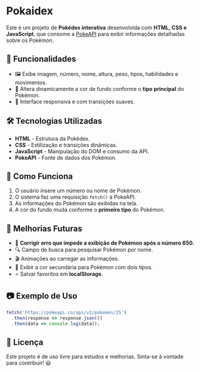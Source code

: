 # Pokaidex

Este é um projeto de **Pokédex interativa** desenvolvida com **HTML, CSS e JavaScript**, que consome a [PokeAPI](https://pokeapi.co/) para exibir informações detalhadas sobre os Pokémon.

## 📌 Funcionalidades

- 🖼 Exibe imagem, número, nome, altura, peso, tipos, habilidades e movimentos.
- 🎨 Altera dinamicamente a cor de fundo conforme o **tipo principal** do Pokémon.
- 📱 Interface responsiva e com transições suaves.

## 🛠 Tecnologias Utilizadas

- **HTML** - Estrutura da Pokédex.
- **CSS** - Estilização e transições dinâmicas.
- **JavaScript** - Manipulação do DOM e consumo da API.
- **PokeAPI** - Fonte de dados dos Pokémon.

## 📜 Como Funciona

1. O usuário insere um número ou nome de Pokémon.
2. O sistema faz uma requisição `fetch()` à PokeAPI.
3. As informações do Pokémon são exibidas na tela.
4. A cor do fundo muda conforme o **primeiro tipo** do Pokémon.

## 🚀 Melhorias Futuras

- 🔄 **Corrigir erro que impede a exibição de Pokémon após o número 650.**
- 🔍 Campo de busca para pesquisar Pokémon por nome.
- 🎬 Animações ao carregar as informações.
- 🌈 Exibir a cor secundária para Pokémon com dois tipos.
- ⭐ Salvar favoritos em **localStorage**.

## 📷 Exemplo de Uso

```javascript
fetch('https://pokeapi.co/api/v2/pokemon/25')
  .then(response => response.json())
  .then(data => console.log(data));
```

## 📎 Licença

Este projeto é de uso livre para estudos e melhorias. Sinta-se à vontade para contribuir! 😃

